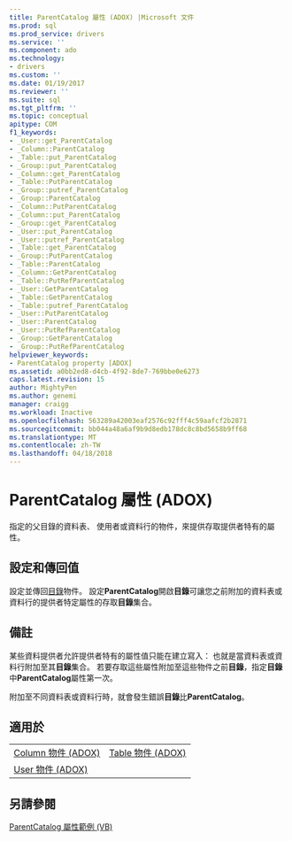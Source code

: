 ```yaml
---
title: ParentCatalog 屬性 (ADOX) |Microsoft 文件
ms.prod: sql
ms.prod_service: drivers
ms.service: ''
ms.component: ado
ms.technology:
- drivers
ms.custom: ''
ms.date: 01/19/2017
ms.reviewer: ''
ms.suite: sql
ms.tgt_pltfrm: ''
ms.topic: conceptual
apitype: COM
f1_keywords:
- _User::get_ParentCatalog
- _Column::ParentCatalog
- _Table::put_ParentCatalog
- _Group::put_ParentCatalog
- _Column::get_ParentCatalog
- _Table::PutParentCatalog
- _Group::putref_ParentCatalog
- _Group::ParentCatalog
- _Column::PutParentCatalog
- _Column::put_ParentCatalog
- _Group::get_ParentCatalog
- _User::put_ParentCatalog
- _User::putref_ParentCatalog
- _Table::get_ParentCatalog
- _Group::PutParentCatalog
- _Table::ParentCatalog
- _Column::GetParentCatalog
- _Table::PutRefParentCatalog
- _User::GetParentCatalog
- _Table::GetParentCatalog
- _Table::putref_ParentCatalog
- _User::PutParentCatalog
- _User::ParentCatalog
- _User::PutRefParentCatalog
- _Group::GetParentCatalog
- _Group::PutRefParentCatalog
helpviewer_keywords:
- ParentCatalog property [ADOX]
ms.assetid: a0bb2ed8-d4cb-4f92-8de7-769bbe0e6273
caps.latest.revision: 15
author: MightyPen
ms.author: genemi
manager: craigg
ms.workload: Inactive
ms.openlocfilehash: 563289a42003eaf2576c92fff4c59aafcf2b2871
ms.sourcegitcommit: bb044a48a6af9b9d8edb178dc8c8bd5658b9ff68
ms.translationtype: MT
ms.contentlocale: zh-TW
ms.lasthandoff: 04/18/2018
---
```

# <a name="parentcatalog-property-adox"></a>ParentCatalog 屬性 (ADOX)
指定的父目錄的資料表、 使用者或資料行的物件，來提供存取提供者特有的屬性。  
  
## <a name="settings-and-return-values"></a>設定和傳回值  
 設定並傳回[目錄](../../../ado/reference/adox-api/catalog-object-adox.md)物件。 設定**ParentCatalog**開啟**目錄**可讓您之前附加的資料表或資料行的提供者特定屬性的存取**目錄**集合。  
  
## <a name="remarks"></a>備註  
 某些資料提供者允許提供者特有的屬性值只能在建立寫入： 也就是當資料表或資料行附加至其**目錄**集合。 若要存取這些屬性附加至這些物件之前**目錄**，指定**目錄**中**ParentCatalog**屬性第一次。  
  
 附加至不同資料表或資料行時，就會發生錯誤**目錄**比**ParentCatalog**。  
  
## <a name="applies-to"></a>適用於  
  
|||  
|-|-|  
|[Column 物件 (ADOX)](../../../ado/reference/adox-api/column-object-adox.md)|[Table 物件 (ADOX)](../../../ado/reference/adox-api/table-object-adox.md)|  
|[User 物件 (ADOX)](../../../ado/reference/adox-api/user-object-adox.md)||  
  
## <a name="see-also"></a>另請參閱  
 [ParentCatalog 屬性範例 (VB)](../../../ado/reference/adox-api/parentcatalog-property-example-vb.md)
